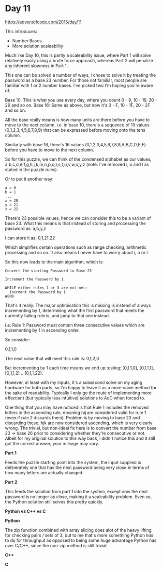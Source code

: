 # Day 11

https://adventofcode.com/2015/day/11

This introduces:
- Number Bases
- More solution scaleability

Much like Day 10, this is partly a scaleability issue, where Part 1 will solve relatively easily using a brute force approach, whereas Part 2 will penalize any inherent slowness in Part 1.

This one can be solved a number of ways, I chose to solve it by treating the password as a base 23 number.  For those not familiar, most people are familiar with 1 or 2 number bases.  I've picked two I'm hoping you're aware of.

Base 10: This is what you use every day, where you count 0 - 9, 10 - 19, 20 - 29 and so on.
Base 16: Same as above, but now it's 0 - F, 10 - 1F, 20 - 2F and so on.

All the base really means is how many units are there before you have to move to the next column, i.e. in base 10, there's a sequence of 10 values (0,1,2,3,4,5,6,7,8,9) that can be expressed before moving onto the tens column.

Similarly with base 16, there's 16 values (0,1,2,3,4,5,6,7,8,9,A,B,C,D,E,F) before you have to move to the next column.

So for this puzzle, we can think of the condensed alphabet as our values, a,b,c,d,e,f,g,h,j,k,m,n,p,q,r,s,t,u,v,w,x,y,z (note: I've removed i, o and l as stated in the puzzle rules).

Or to put it another way:

    a = 0
    b = 1
    ...
    x = 20
    y = 21
    z = 22

There's 23 possible values, hence we can consider this to be a variant of base 23.  What this means is that instead of storing and processing the password as: a,b,y,z

I can store it as: 0,1,21,22

Which simplifies certain operations such as range checking, arithmetic processing and so on.  It also means I never have to worry about i, o or l.

So this now leads to the main algorithm, which is:

    Convert the starting Password to Base 23
    
    Increment the Password by 1

    WHILE either rules 1 or 3 are not met:
      Incrment the Password by 1
    WEND

That's it really.  The major optimisation this is missing is instead of always incrementing by 1, determining what the first password that meets the currently failing rule is, and jump to that one instead.

i.e. Rule 1: Password must contain three consecutive values which are incrementing by 1 in ascending order.

So consider:

0,1,1,0

The next value that will meet this rule is: 0,1,2,0

But incrementing by 1 each time means we end up testing: [0,1,1,0], [0,1,1,1], [0,1,1,2] .. [0,1,1,22].

However, at least with my inputs, it's a subsecond solve on my aging hardware for both parts, so I'm happy to leave it as a more naive method for the sake of readability.  Typically I only go the route of implementing more effectient (but typically less intuitive) solutions to AoC when forced to.

One thing that you may have noticed is that Rule 1 includes the removed letters in the ascending rule, meaning hij are considered valid for rule 1 (even if rule 2 discards them).  Problem is by moving to base 23 and discarding these, hjk are now considered ascending, which is very clearly wrong.  The trivial, but non-ideal fix here is to convert the number from base 23 -> base 26 prior to considering whether they're consecutive or not.  Albeit for my original solution to this way back, I didn't notice this and it still got the correct answer, your mileage may vary.

**Part 1**

Feeds the puzzle starting point into the system, the input supplied is deliberately one that has the next password being very close in terms of how many letters are actually changed.

**Part 2**

This feeds the solution from part 1 into the system, except now the next password is no longer as close, making it a scaleability problem.  Even so, the Python solution still solves this pretty quickly.

**Python vs C++ vs C**

**Python**

The zip function combined with array slicing does alot of the heavy lifting for checking pairs / sets of 3, but to me that's more something Python *has* to do for throughput as opposed to being some huge advantage Python has over C/C++, since the non-zip method is still trivial.

**C++**


**C**

